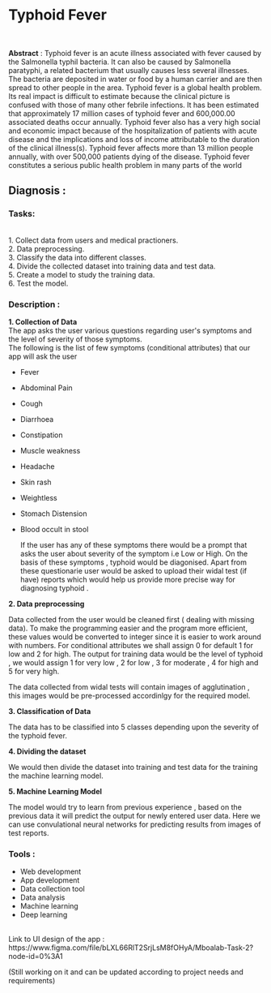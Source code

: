# Typhoid Fever 
<br>



**Abstract** : Typhoid fever is an acute illness associated with fever caused by the Salmonella typhil bacteria. It can also be caused by Salmonella paratyphi, a related bacterium that usually causes less several illnesses. The bacteria are deposited in water or food by a human carrier and are then spread to other people in the area. Typhoid fever is a global health problem. Its real impact is difficult to estimate because the clinical picture is confused with those of many other febrile infections. It has been estimated that approximately 17 million cases of typhoid fever and 600,000.00 associated deaths occur annually. Typhoid fever also has a very high social and economic impact because of the hospitalization of patients with acute disease and the implications and loss of income attributable to the duration of the clinical illness(s). Typhoid fever affects more than 13 million people annually, with over 500,000 patients dying of the disease. Typhoid fever constitutes a serious public health problem in many parts of the world

## Diagnosis :

### Tasks:
<br>
1. Collect data from users and medical practioners.<br>
2. Data preprocessing. <br>
3. Classify the data into different classes. <br>
4. Divide the collected dataset into training data and test data. <br>
5. Create a model to study the training data. <br>
6. Test the model.


### Description :

**1. Collection of Data**<br>
    The app asks the user various questions regarding user's symptoms and the level of severity of those symptoms.
    <br>
    The following is the list of few symptoms (conditional attributes) that our app will ask the user 
    <br>
    
- Fever  
- Abdominal Pain  
- Cough
- Diarrhoea
- Constipation
- Muscle weakness
- Headache
- Skin rash
- Weightless
- Stomach Distension
- Blood occult in stool
    
    
    If the user has any of these symptoms there would be a prompt that asks the user about severity of the symptom i.e Low or High. On the basis of these symptoms ,       typhoid would be diagonised. Apart from these questionarie user would be asked to upload their widal test (if have) reports which would help us provide more precise way for diagnosing typhoid .
   <br>
   
**2. Data preprocessing** 

Data collected from the user would be cleaned first ( dealing with missing data). 
To make the programming easier and the program more efficient, these values would be converted to integer since it is easier to work around with numbers.
For conditional attributes we shall assign 0 for default 1 for low and 2 for high.
The output for training data would be the level of typhoid , we would assign 1 for very low , 2 for low , 3 for moderate , 4 for high and 5 for very high.

The data collected from widal tests will contain images of agglutination , this images would be pre-processed accordinlgy for the required model.
<br>

**3. Classification of Data**

The data has to be classified into 5 classes depending upon the severity of the typhoid fever.

**4. Dividing the dataset**

We would then divide the dataset into training and test data for the training the machine learning model.

**5. Machine Learning Model**

The model would try to learn from previous experience , based on the previous data it will predict the output for newly entered user data.
Here we can use convulational neural networks for predicting results from images of test reports. 


### Tools :

- Web development
- App development
- Data collection tool
- Data analysis
- Machine learning
- Deep learning


<br>
Link to UI design of the app : https://www.figma.com/file/bLXL66RlT2SrjLsM8fOHyA/Mboalab-Task-2?node-id=0%3A1

(Still working on it and can be updated according to project needs and requirements)


    
    
    
    
    
    

